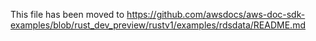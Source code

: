 This file has been moved to https://github.com/awsdocs/aws-doc-sdk-examples/blob/rust_dev_preview/rustv1/examples/rdsdata/README.md
